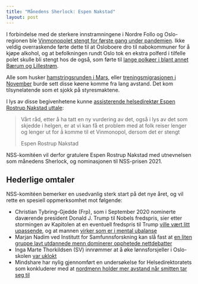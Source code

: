 ```yaml
---
title: "Månedens Sherlock: Espen Nakstad"
layout: post
---
```


I forbindelse med de sterkere innstramningene i Nordre Follo og Oslo-regionen ble [Vinmonopolet
stengt for første gang under pandemien](https://direkte.vg.no/coronaviruset/news/vinmonopolet-stenges-i-perioden-2301-3101-i-ti-kommuner.xhonh94V9).
Ikke veldig overraskende førte dette til at Osloboere dro til nabokommuner for å kjøpe alkohol, og
at befolkningen rundt Oslo tok en ekstra polferd i tilfelle polet skulle bli stengt hos de også, som
førte til [lange polkøer i blant annet Bærum og Lillestrøm](https://www.budstikka.no/bekkestua/folk-i-lang-polko-pa-bekkestua/577726!/).

Alle som husker [hamstringsrunden i Mars](https://www.nrk.no/norge/dette-hamstret-vi-da-koronapandemien-kom-til-norge-1.14957404),
eller [treningsmigrasjonen i November](https://e24.no/naeringsliv/i/0KKmxo/oslo-folk-til-baerum-for-aa-trene) burde sett
disse køene komme fra lang avstand. Det kom tilsynelatende som et sjokk på styresmaktene.

I lys av disse begivenhetene kunne [assisterende helsedirektør Espen Rostrup Nakstad uttale](https://www.vg.no/nyheter/innenriks/i/kRpKWX/vinmonopolet-om-aapningen-tror-dette-bidrar-til-redusert-smittespredning):

> Vårt råd, etter å ha tatt en ny vurdering av det, også i lys av det som skjedde i helgen, er at vi
> kan få et problem med at folk reiser lenger og lenger ut for å komme til et Vinmonopol, dersom det
> er stengt
>
> Espen Rostrup Nakstad

NSS-komitéen vil derfor gratulere Espen Rostrup Nakstad med utnevnelsen som månedens Sherlock, og
nominasjonen til NSS-prisen 2021.


## Hederlige omtaler

NSS-komitéen bemerker en usedvanlig sterk start på det nye året, og vil rette en spesiell
oppmerksomhet mot følgende:

 * Christian Tybring-Gjedde (Frp), som i September 2020 nominerte daværende president Donald J. Trump til Nobels fredspris, sier etter stormingen av Kapitolen at en eventuell fredspris til Trump [ville vært litt upassende](https://www.aftenposten.no/norge/politikk/i/jBOxqL/tybring-gjedde-en-fredspris-til-trump-naa-ville-staatt-i-grell-kontra), og at mannen [virker som er i mental ubalanse](https://www.nrk.no/urix/tybring-gjedde_-virker-som-trump-er-i-mental-ubalanse-1.15316415)
 * Marjan Nadim ved Institutt for Samfunnsforskning kan slå fast at [en liten gruppe lavt utdannede menn dominerer opphetede nettdebatter](https://www.aftenposten.no/kultur/i/wev0Od/en-liten-gruppe-lavt-utdannede-menn-dominerer-opphetede-nettdebatter)
 * Inga Marte Thorkildsen (SV) innrømmer at å øke lønnsforsjeller i Oslo-skolen [var uklokt](https://www.nrk.no/osloogviken/tar-selvkritikk-etter-lonnsfest-i-oslo-skolen-1.15249055)
 * Mindshare har nylig gjennomført en undersøkelse for Helsedirektoratets som konkluderer med at [nordmenn holder mer avstand når smitten tar seg til](https://www.helsedirektoratet.no/nyheter/vi-holder-mer-avstand)

